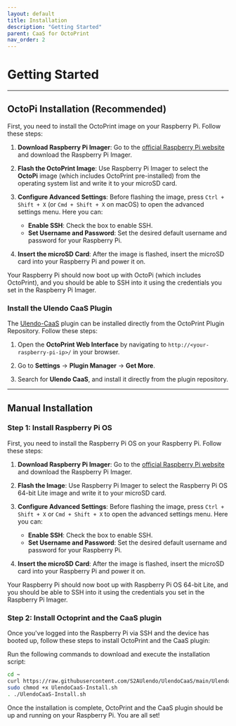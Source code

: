 ```yaml
---
layout: default
title: Installation
description: "Getting Started"
parent: CaaS for OctoPrint
nav_order: 2
---
```

# Getting Started
---

## OctoPi Installation (Recommended)


First, you need to install the OctoPrint image on your Raspberry Pi. Follow these steps:

1. **Download Raspberry Pi Imager**: Go to the [official Raspberry Pi website](https://www.raspberrypi.org/software/) and download the Raspberry Pi Imager.
   
2. **Flash the OctoPrint Image**: Use Raspberry Pi Imager to select the **OctoPi** image (which includes OctoPrint pre-installed) from the operating system list and write it to your microSD card.

3. **Configure Advanced Settings**: Before flashing the image, press `Ctrl + Shift + X` (or `Cmd + Shift + X` on macOS) to open the advanced settings menu. Here you can:
    - **Enable SSH**: Check the box to enable SSH.
    - **Set Username and Password**: Set the desired default username and password for your Raspberry Pi.

4. **Insert the microSD Card**: After the image is flashed, insert the microSD card into your Raspberry Pi and power it on.

Your Raspberry Pi should now boot up with OctoPi (which includes OctoPrint), and you should be able to SSH into it using the credentials you set in the Raspberry Pi Imager.

### Install the Ulendo CaaS Plugin

The [Ulendo-CaaS] plugin can be installed directly from the OctoPrint Plugin Repository. Follow these steps:

1. Open the **OctoPrint Web Interface** by navigating to `http://<your-raspberry-pi-ip>/` in your browser.
   
2. Go to **Settings** -> **Plugin Manager** -> **Get More**.

3. Search for **Ulendo CaaS**, and install it directly from the plugin repository.
---

## Manual Installation

### Step 1: Install Raspberry Pi OS

First, you need to install the Raspberry Pi OS on your Raspberry Pi. Follow these steps:

1. **Download Raspberry Pi Imager**: Go to the [official Raspberry Pi website](https://www.raspberrypi.org/software/) and download the Raspberry Pi Imager.
   
2. **Flash the Image**: Use Raspberry Pi Imager to select the Raspberry Pi OS 64-bit Lite image and write it to your microSD card.

3. **Configure Advanced Settings**: Before flashing the image, press `Ctrl + Shift + X` or `Cmd + Shift + X` to open the advanced settings menu. Here you can:
    - **Enable SSH**: Check the box to enable SSH.
    - **Set Username and Password**: Set the desired default username and password for your Raspberry Pi.

4. **Insert the microSD Card**: After the image is flashed, insert the microSD card into your Raspberry Pi and power it on.

Your Raspberry Pi should now boot up with Raspberry Pi OS 64-bit Lite, and you should be able to SSH into it using the credentials you set in the Raspberry Pi Imager.


### Step 2: Install Octoprint and the CaaS plugin

Once you've logged into the Raspberry Pi via SSH and the device has booted up, follow these steps to install OctoPrint and the CaaS plugin:

Run the following commands to download and execute the installation script:
   ```bash
   cd ~
   curl https://raw.githubusercontent.com/S2AUlendo/UlendoCaaS/main/UlendoCaas-Install.sh > UlendoCaaS-Install.sh
   sudo chmod +x UlendoCaaS-Install.sh
   . ./UlendoCaaS-Install.sh
   ```
Once the installation is complete, OctoPrint and the CaaS plugin should be up and running on your Raspberry Pi. You are all set!


[Ulendo-CaaS]: https://just-the-docs.github.io/just-the-docs/
[Ulendo-CaaS Github]: https://github.com/S2AUlendo/UlendoCaaS